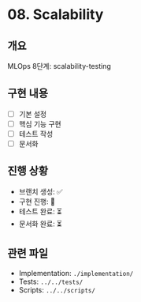# 08. Scalability

## 개요
MLOps 8단계: scalability-testing

## 구현 내용
- [ ] 기본 설정
- [ ] 핵심 기능 구현
- [ ] 테스트 작성
- [ ] 문서화

## 진행 상황
- 브랜치 생성: ✅
- 구현 진행: 🔄
- 테스트 완료: ⏳
- 문서화 완료: ⏳

## 관련 파일
- Implementation: `./implementation/`
- Tests: `../../tests/`
- Scripts: `../../scripts/`
